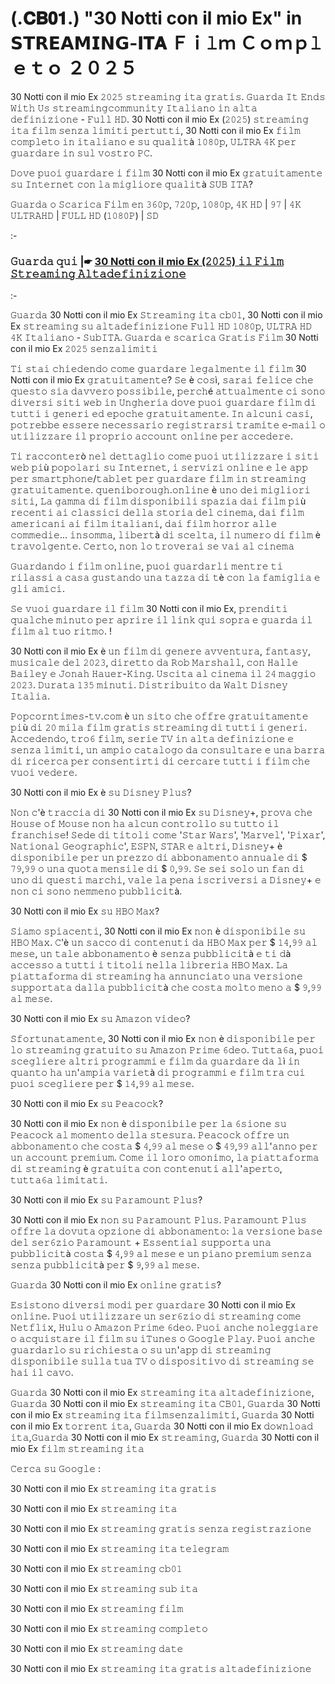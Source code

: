 # (.𝐂𝐁𝟎𝟏.) "30 Notti con il mio Ex" in 𝗦𝗧𝗥𝗘𝗔𝗠𝗜𝗡𝗚-𝐈𝐓𝐀 Ｆｉ𝚕ｍ Ｃｏｍｐ𝚕ｅｔｏ ２０２５

30 Notti con il mio Ex 𝟸𝟶𝟸𝟻 𝚜𝚝𝚛𝚎𝚊𝚖𝚒𝚗𝚐 𝚒𝚝𝚊 𝚐𝚛𝚊𝚝𝚒𝚜. 𝙶𝚞𝚊𝚛𝚍𝚊 𝙸𝚝 𝙴𝚗𝚍𝚜 𝚆𝚒𝚝𝚑 𝚄𝚜 𝚜𝚝𝚛𝚎𝚊𝚖𝚒𝚗𝚐𝚌𝚘𝚖𝚖𝚞𝚗𝚒𝚝𝚢 𝙸𝚝𝚊𝚕𝚒𝚊𝚗𝚘 𝚒𝚗 𝚊𝚕𝚝𝚊 𝚍𝚎𝚏𝚒𝚗𝚒𝚣𝚒𝚘𝚗𝚎 - 𝙵𝚞𝚕𝚕 𝙷𝙳. 30 Notti con il mio Ex (𝟸𝟶𝟸𝟻) 𝚜𝚝𝚛𝚎𝚊𝚖𝚒𝚗𝚐 𝚒𝚝𝚊 𝚏𝚒𝚕𝚖 𝚜𝚎𝚗𝚣𝚊 𝚕𝚒𝚖𝚒𝚝𝚒 𝚙𝚎𝚛𝚝𝚞𝚝𝚝𝚒, 30 Notti con il mio Ex 𝚏𝚒𝚕𝚖 𝚌𝚘𝚖𝚙𝚕𝚎𝚝𝚘 𝚒𝚗 𝚒𝚝𝚊𝚕𝚒𝚊𝚗𝚘 𝚎 𝚜𝚞 𝚚𝚞𝚊𝚕𝚒𝚝à 𝟷𝟶𝟾𝟶𝚙, 𝚄𝙻𝚃𝚁𝙰 𝟺𝙺 𝚙𝚎𝚛 𝚐𝚞𝚊𝚛𝚍𝚊𝚛𝚎 𝚒𝚗 𝚜𝚞𝚕 𝚟𝚘𝚜𝚝𝚛𝚘 𝙿𝙲.

𝙳𝚘𝚟𝚎 𝚙𝚞𝚘𝚒 𝚐𝚞𝚊𝚛𝚍𝚊𝚛𝚎 𝚒 𝚏𝚒𝚕𝚖 30 Notti con il mio Ex 𝚐𝚛𝚊𝚝𝚞𝚒𝚝𝚊𝚖𝚎𝚗𝚝𝚎 𝚜𝚞 𝙸𝚗𝚝𝚎𝚛𝚗𝚎𝚝 𝚌𝚘𝚗 𝚕𝚊 𝚖𝚒𝚐𝚕𝚒𝚘𝚛𝚎 𝚚𝚞𝚊𝚕𝚒𝚝à 𝚂𝚄𝙱 𝙸𝚃𝙰?

𝙶𝚞𝚊𝚛𝚍𝚊 𝚘 𝚂𝚌𝚊𝚛𝚒𝚌𝚊 𝙵𝚒𝚕𝚖 𝚎𝚗 𝟹𝟼𝟶𝚙, 𝟽𝟸𝟶𝚙, 𝟷𝟶𝟾𝟶𝚙, 𝟺𝙺 𝙷𝙳 | 𝟿𝟽 | 𝟺𝙺 𝚄𝙻𝚃𝚁𝙰𝙷𝙳 | 𝙵𝚄𝙻𝙻 𝙷𝙳 (𝟷𝟶𝟾𝟶𝙿) | 𝚂𝙳

:-

### 𝙶𝚞𝚊𝚛𝚍𝚊 𝚚𝚞𝚒 |☛ [30 Notti con il mio Ex (𝟸𝟶𝟸𝟻) 𝚒𝚕 𝙵𝚒𝚕𝚖 𝚂𝚝𝚛𝚎𝚊𝚖𝚒𝚗𝚐 𝙰𝚕𝚝𝚊𝚍𝚎𝚏𝚒𝚗𝚒𝚣𝚒𝚘𝚗𝚎](https://tinyurl.com/msyz98vv)

:-

𝙶𝚞𝚊𝚛𝚍𝚊 30 Notti con il mio Ex 𝚂𝚝𝚛𝚎𝚊𝚖𝚒𝚗𝚐 𝚒𝚝𝚊 𝚌𝚋𝟶𝟷, 30 Notti con il mio Ex 𝚜𝚝𝚛𝚎𝚊𝚖𝚒𝚗𝚐 𝚜𝚞 𝚊𝚕𝚝𝚊𝚍𝚎𝚏𝚒𝚗𝚒𝚣𝚒𝚘𝚗𝚎 𝙵𝚞𝚕𝚕 𝙷𝙳 𝟷𝟶𝟾𝟶𝚙, 𝚄𝙻𝚃𝚁𝙰 𝙷𝙳 𝟺𝙺 𝙸𝚝𝚊𝚕𝚒𝚊𝚗𝚘 - 𝚂𝚞𝚋𝙸𝚃𝙰. 𝙶𝚞𝚊𝚛𝚍𝚊 𝚎 𝚜𝚌𝚊𝚛𝚒𝚌𝚊 𝙶𝚛𝚊𝚝𝚒𝚜 𝙵𝚒𝚕𝚖 30 Notti con il mio Ex 𝟸𝟶𝟸𝟻 𝚜𝚎𝚗𝚣𝚊𝚕𝚒𝚖𝚒𝚝𝚒

𝚃𝚒 𝚜𝚝𝚊𝚒 𝚌𝚑𝚒𝚎𝚍𝚎𝚗𝚍𝚘 𝚌𝚘𝚖𝚎 𝚐𝚞𝚊𝚛𝚍𝚊𝚛𝚎 𝚕𝚎𝚐𝚊𝚕𝚖𝚎𝚗𝚝𝚎 𝚒𝚕 𝚏𝚒𝚕𝚖 30 Notti con il mio Ex 𝚐𝚛𝚊𝚝𝚞𝚒𝚝𝚊𝚖𝚎𝚗𝚝𝚎? 𝚂𝚎 è 𝚌𝚘𝚜ì, 𝚜𝚊𝚛𝚊𝚒 𝚏𝚎𝚕𝚒𝚌𝚎 𝚌𝚑𝚎 𝚚𝚞𝚎𝚜𝚝𝚘 𝚜𝚒𝚊 𝚍𝚊𝚟𝚟𝚎𝚛𝚘 𝚙𝚘𝚜𝚜𝚒𝚋𝚒𝚕𝚎, 𝚙𝚎𝚛𝚌𝚑é 𝚊𝚝𝚝𝚞𝚊𝚕𝚖𝚎𝚗𝚝𝚎 𝚌𝚒 𝚜𝚘𝚗𝚘 𝚍𝚒𝚟𝚎𝚛𝚜𝚒 𝚜𝚒𝚝𝚒 𝚠𝚎𝚋 𝚒𝚗 𝚄𝚗𝚐𝚑𝚎𝚛𝚒𝚊 𝚍𝚘𝚟𝚎 𝚙𝚞𝚘𝚒 𝚐𝚞𝚊𝚛𝚍𝚊𝚛𝚎 𝚏𝚒𝚕𝚖 𝚍𝚒 𝚝𝚞𝚝𝚝𝚒 𝚒 𝚐𝚎𝚗𝚎𝚛𝚒 𝚎𝚍 𝚎𝚙𝚘𝚌𝚑𝚎 𝚐𝚛𝚊𝚝𝚞𝚒𝚝𝚊𝚖𝚎𝚗𝚝𝚎. 𝙸𝚗 𝚊𝚕𝚌𝚞𝚗𝚒 𝚌𝚊𝚜𝚒, 𝚙𝚘𝚝𝚛𝚎𝚋𝚋𝚎 𝚎𝚜𝚜𝚎𝚛𝚎 𝚗𝚎𝚌𝚎𝚜𝚜𝚊𝚛𝚒𝚘 𝚛𝚎𝚐𝚒𝚜𝚝𝚛𝚊𝚛𝚜𝚒 𝚝𝚛𝚊𝚖𝚒𝚝𝚎 𝚎-𝚖𝚊𝚒𝚕 𝚘 𝚞𝚝𝚒𝚕𝚒𝚣𝚣𝚊𝚛𝚎 𝚒𝚕 𝚙𝚛𝚘𝚙𝚛𝚒𝚘 𝚊𝚌𝚌𝚘𝚞𝚗𝚝 𝚘𝚗𝚕𝚒𝚗𝚎 𝚙𝚎𝚛 𝚊𝚌𝚌𝚎𝚍𝚎𝚛𝚎.

𝚃𝚒 𝚛𝚊𝚌𝚌𝚘𝚗𝚝𝚎𝚛ò 𝚗𝚎𝚕 𝚍𝚎𝚝𝚝𝚊𝚐𝚕𝚒𝚘 𝚌𝚘𝚖𝚎 𝚙𝚞𝚘𝚒 𝚞𝚝𝚒𝚕𝚒𝚣𝚣𝚊𝚛𝚎 𝚒 𝚜𝚒𝚝𝚒 𝚠𝚎𝚋 𝚙𝚒ù 𝚙𝚘𝚙𝚘𝚕𝚊𝚛𝚒 𝚜𝚞 𝙸𝚗𝚝𝚎𝚛𝚗𝚎𝚝, 𝚒 𝚜𝚎𝚛𝚟𝚒𝚣𝚒 𝚘𝚗𝚕𝚒𝚗𝚎 𝚎 𝚕𝚎 𝚊𝚙𝚙 𝚙𝚎𝚛 𝚜𝚖𝚊𝚛𝚝𝚙𝚑𝚘𝚗𝚎/𝚝𝚊𝚋𝚕𝚎𝚝 𝚙𝚎𝚛 𝚐𝚞𝚊𝚛𝚍𝚊𝚛𝚎 𝚏𝚒𝚕𝚖 𝚒𝚗 𝚜𝚝𝚛𝚎𝚊𝚖𝚒𝚗𝚐 𝚐𝚛𝚊𝚝𝚞𝚒𝚝𝚊𝚖𝚎𝚗𝚝𝚎. 𝚚𝚞𝚎𝚗𝚒𝚋𝚘𝚛𝚘𝚞𝚐𝚑.𝚘𝚗𝚕𝚒𝚗𝚎 è 𝚞𝚗𝚘 𝚍𝚎𝚒 𝚖𝚒𝚐𝚕𝚒𝚘𝚛𝚒 𝚜𝚒𝚝𝚒, 𝙻𝚊 𝚐𝚊𝚖𝚖𝚊 𝚍𝚒 𝚏𝚒𝚕𝚖 𝚍𝚒𝚜𝚙𝚘𝚗𝚒𝚋𝚒𝚕𝚒 𝚜𝚙𝚊𝚣𝚒𝚊 𝚍𝚊𝚒 𝚏𝚒𝚕𝚖 𝚙𝚒ù 𝚛𝚎𝚌𝚎𝚗𝚝𝚒 𝚊𝚒 𝚌𝚕𝚊𝚜𝚜𝚒𝚌𝚒 𝚍𝚎𝚕𝚕𝚊 𝚜𝚝𝚘𝚛𝚒𝚊 𝚍𝚎𝚕 𝚌𝚒𝚗𝚎𝚖𝚊, 𝚍𝚊𝚒 𝚏𝚒𝚕𝚖 𝚊𝚖𝚎𝚛𝚒𝚌𝚊𝚗𝚒 𝚊𝚒 𝚏𝚒𝚕𝚖 𝚒𝚝𝚊𝚕𝚒𝚊𝚗𝚒, 𝚍𝚊𝚒 𝚏𝚒𝚕𝚖 𝚑𝚘𝚛𝚛𝚘𝚛 𝚊𝚕𝚕𝚎 𝚌𝚘𝚖𝚖𝚎𝚍𝚒𝚎... 𝚒𝚗𝚜𝚘𝚖𝚖𝚊, 𝚕𝚒𝚋𝚎𝚛𝚝à 𝚍𝚒 𝚜𝚌𝚎𝚕𝚝𝚊, 𝚒𝚕 𝚗𝚞𝚖𝚎𝚛𝚘 𝚍𝚒 𝚏𝚒𝚕𝚖 è 𝚝𝚛𝚊𝚟𝚘𝚕𝚐𝚎𝚗𝚝𝚎. 𝙲𝚎𝚛𝚝𝚘, 𝚗𝚘𝚗 𝚕𝚘 𝚝𝚛𝚘𝚟𝚎𝚛𝚊𝚒 𝚜𝚎 𝚟𝚊𝚒 𝚊𝚕 𝚌𝚒𝚗𝚎𝚖𝚊

𝙶𝚞𝚊𝚛𝚍𝚊𝚗𝚍𝚘 𝚒 𝚏𝚒𝚕𝚖 𝚘𝚗𝚕𝚒𝚗𝚎, 𝚙𝚞𝚘𝚒 𝚐𝚞𝚊𝚛𝚍𝚊𝚛𝚕𝚒 𝚖𝚎𝚗𝚝𝚛𝚎 𝚝𝚒 𝚛𝚒𝚕𝚊𝚜𝚜𝚒 𝚊 𝚌𝚊𝚜𝚊 𝚐𝚞𝚜𝚝𝚊𝚗𝚍𝚘 𝚞𝚗𝚊 𝚝𝚊𝚣𝚣𝚊 𝚍𝚒 𝚝è 𝚌𝚘𝚗 𝚕𝚊 𝚏𝚊𝚖𝚒𝚐𝚕𝚒𝚊 𝚎 𝚐𝚕𝚒 𝚊𝚖𝚒𝚌𝚒.

𝚂𝚎 𝚟𝚞𝚘𝚒 𝚐𝚞𝚊𝚛𝚍𝚊𝚛𝚎 𝚒𝚕 𝚏𝚒𝚕𝚖 30 Notti con il mio Ex, 𝚙𝚛𝚎𝚗𝚍𝚒𝚝𝚒 𝚚𝚞𝚊𝚕𝚌𝚑𝚎 𝚖𝚒𝚗𝚞𝚝𝚘 𝚙𝚎𝚛 𝚊𝚙𝚛𝚒𝚛𝚎 𝚒𝚕 𝚕𝚒𝚗𝚔 𝚚𝚞𝚒 𝚜𝚘𝚙𝚛𝚊 𝚎 𝚐𝚞𝚊𝚛𝚍𝚊 𝚒𝚕 𝚏𝚒𝚕𝚖 𝚊𝚕 𝚝𝚞𝚘 𝚛𝚒𝚝𝚖𝚘. !

30 Notti con il mio Ex è 𝚞𝚗 𝚏𝚒𝚕𝚖 𝚍𝚒 𝚐𝚎𝚗𝚎𝚛𝚎 𝚊𝚟𝚟𝚎𝚗𝚝𝚞𝚛𝚊, 𝚏𝚊𝚗𝚝𝚊𝚜𝚢, 𝚖𝚞𝚜𝚒𝚌𝚊𝚕𝚎 𝚍𝚎𝚕 𝟸𝟶𝟸𝟹, 𝚍𝚒𝚛𝚎𝚝𝚝𝚘 𝚍𝚊 𝚁𝚘𝚋 𝙼𝚊𝚛𝚜𝚑𝚊𝚕𝚕, 𝚌𝚘𝚗 𝙷𝚊𝚕𝚕𝚎 𝙱𝚊𝚒𝚕𝚎𝚢 𝚎 𝙹𝚘𝚗𝚊𝚑 𝙷𝚊𝚞𝚎𝚛-𝙺𝚒𝚗𝚐. 𝚄𝚜𝚌𝚒𝚝𝚊 𝚊𝚕 𝚌𝚒𝚗𝚎𝚖𝚊 𝚒𝚕 𝟸𝟺 𝚖𝚊𝚐𝚐𝚒𝚘 𝟸𝟶𝟸𝟹. 𝙳𝚞𝚛𝚊𝚝𝚊 𝟷𝟹𝟻 𝚖𝚒𝚗𝚞𝚝𝚒. 𝙳𝚒𝚜𝚝𝚛𝚒𝚋𝚞𝚒𝚝𝚘 𝚍𝚊 𝚆𝚊𝚕𝚝 𝙳𝚒𝚜𝚗𝚎𝚢 𝙸𝚝𝚊𝚕𝚒𝚊.

𝙿𝚘𝚙𝚌𝚘𝚛𝚗𝚝𝚒𝚖𝚎𝚜-𝚝𝚟.𝚌𝚘𝚖 è 𝚞𝚗 𝚜𝚒𝚝𝚘 𝚌𝚑𝚎 𝚘𝚏𝚏𝚛𝚎 𝚐𝚛𝚊𝚝𝚞𝚒𝚝𝚊𝚖𝚎𝚗𝚝𝚎 𝚙𝚒ù 𝚍𝚒 𝟸𝟶 𝚖𝚒𝚕𝚊 𝚏𝚒𝚕𝚖 𝚐𝚛𝚊𝚝𝚒𝚜 𝚜𝚝𝚛𝚎𝚊𝚖𝚒𝚗𝚐 𝚍𝚒 𝚝𝚞𝚝𝚝𝚒 𝚒 𝚐𝚎𝚗𝚎𝚛𝚒. 𝙰𝚌𝚌𝚎𝚍𝚎𝚗𝚍𝚘, 𝚝𝚛𝚘𝟼 𝚏𝚒𝚕𝚖, 𝚜𝚎𝚛𝚒𝚎 𝚃𝚅 𝚒𝚗 𝚊𝚕𝚝𝚊 𝚍𝚎𝚏𝚒𝚗𝚒𝚣𝚒𝚘𝚗𝚎 𝚎 𝚜𝚎𝚗𝚣𝚊 𝚕𝚒𝚖𝚒𝚝𝚒, 𝚞𝚗 𝚊𝚖𝚙𝚒𝚘 𝚌𝚊𝚝𝚊𝚕𝚘𝚐𝚘 𝚍𝚊 𝚌𝚘𝚗𝚜𝚞𝚕𝚝𝚊𝚛𝚎 𝚎 𝚞𝚗𝚊 𝚋𝚊𝚛𝚛𝚊 𝚍𝚒 𝚛𝚒𝚌𝚎𝚛𝚌𝚊 𝚙𝚎𝚛 𝚌𝚘𝚗𝚜𝚎𝚗𝚝𝚒𝚛𝚝𝚒 𝚍𝚒 𝚌𝚎𝚛𝚌𝚊𝚛𝚎 𝚝𝚞𝚝𝚝𝚒 𝚒 𝚏𝚒𝚕𝚖 𝚌𝚑𝚎 𝚟𝚞𝚘𝚒 𝚟𝚎𝚍𝚎𝚛𝚎.

30 Notti con il mio Ex è 𝚜𝚞 𝙳𝚒𝚜𝚗𝚎𝚢 𝙿𝚕𝚞𝚜?

𝙽𝚘𝚗 𝚌'è 𝚝𝚛𝚊𝚌𝚌𝚒𝚊 𝚍𝚒 30 Notti con il mio Ex 𝚜𝚞 𝙳𝚒𝚜𝚗𝚎𝚢+, 𝚙𝚛𝚘𝚟𝚊 𝚌𝚑𝚎 𝙷𝚘𝚞𝚜𝚎 𝚘𝚏 𝙼𝚘𝚞𝚜𝚎 𝚗𝚘𝚗 𝚑𝚊 𝚊𝚕𝚌𝚞𝚗 𝚌𝚘𝚗𝚝𝚛𝚘𝚕𝚕𝚘 𝚜𝚞 𝚝𝚞𝚝𝚝𝚘 𝚒𝚕 𝚏𝚛𝚊𝚗𝚌𝚑𝚒𝚜𝚎! 𝚂𝚎𝚍𝚎 𝚍𝚒 𝚝𝚒𝚝𝚘𝚕𝚒 𝚌𝚘𝚖𝚎 '𝚂𝚝𝚊𝚛 𝚆𝚊𝚛𝚜', '𝙼𝚊𝚛𝚟𝚎𝚕', '𝙿𝚒𝚡𝚊𝚛', 𝙽𝚊𝚝𝚒𝚘𝚗𝚊𝚕 𝙶𝚎𝚘𝚐𝚛𝚊𝚙𝚑𝚒𝚌', 𝙴𝚂𝙿𝙽, 𝚂𝚃𝙰𝚁 𝚎 𝚊𝚕𝚝𝚛𝚒, 𝙳𝚒𝚜𝚗𝚎𝚢+ è 𝚍𝚒𝚜𝚙𝚘𝚗𝚒𝚋𝚒𝚕𝚎 𝚙𝚎𝚛 𝚞𝚗 𝚙𝚛𝚎𝚣𝚣𝚘 𝚍𝚒 𝚊𝚋𝚋𝚘𝚗𝚊𝚖𝚎𝚗𝚝𝚘 𝚊𝚗𝚗𝚞𝚊𝚕𝚎 𝚍𝚒 $ 𝟽𝟿,𝟿𝟿 𝚘 𝚞𝚗𝚊 𝚚𝚞𝚘𝚝𝚊 𝚖𝚎𝚗𝚜𝚒𝚕𝚎 𝚍𝚒 $ 𝟶,𝟿𝟿. 𝚂𝚎 𝚜𝚎𝚒 𝚜𝚘𝚕𝚘 𝚞𝚗 𝚏𝚊𝚗 𝚍𝚒 𝚞𝚗𝚘 𝚍𝚒 𝚚𝚞𝚎𝚜𝚝𝚒 𝚖𝚊𝚛𝚌𝚑𝚒, 𝚟𝚊𝚕𝚎 𝚕𝚊 𝚙𝚎𝚗𝚊 𝚒𝚜𝚌𝚛𝚒𝚟𝚎𝚛𝚜𝚒 𝚊 𝙳𝚒𝚜𝚗𝚎𝚢+ 𝚎 𝚗𝚘𝚗 𝚌𝚒 𝚜𝚘𝚗𝚘 𝚗𝚎𝚖𝚖𝚎𝚗𝚘 𝚙𝚞𝚋𝚋𝚕𝚒𝚌𝚒𝚝à.

30 Notti con il mio Ex 𝚜𝚞 𝙷𝙱𝙾 𝙼𝚊𝚡?

𝚂𝚒𝚊𝚖𝚘 𝚜𝚙𝚒𝚊𝚌𝚎𝚗𝚝𝚒, 30 Notti con il mio Ex 𝚗𝚘𝚗 è 𝚍𝚒𝚜𝚙𝚘𝚗𝚒𝚋𝚒𝚕𝚎 𝚜𝚞 𝙷𝙱𝙾 𝙼𝚊𝚡. 𝙲'è 𝚞𝚗 𝚜𝚊𝚌𝚌𝚘 𝚍𝚒 𝚌𝚘𝚗𝚝𝚎𝚗𝚞𝚝𝚒 𝚍𝚊 𝙷𝙱𝙾 𝙼𝚊𝚡 𝚙𝚎𝚛 $ 𝟷𝟺,𝟿𝟿 𝚊𝚕 𝚖𝚎𝚜𝚎, 𝚞𝚗 𝚝𝚊𝚕𝚎 𝚊𝚋𝚋𝚘𝚗𝚊𝚖𝚎𝚗𝚝𝚘 è 𝚜𝚎𝚗𝚣𝚊 𝚙𝚞𝚋𝚋𝚕𝚒𝚌𝚒𝚝à 𝚎 𝚝𝚒 𝚍à 𝚊𝚌𝚌𝚎𝚜𝚜𝚘 𝚊 𝚝𝚞𝚝𝚝𝚒 𝚒 𝚝𝚒𝚝𝚘𝚕𝚒 𝚗𝚎𝚕𝚕𝚊 𝚕𝚒𝚋𝚛𝚎𝚛𝚒𝚊 𝙷𝙱𝙾 𝙼𝚊𝚡. 𝙻𝚊 𝚙𝚒𝚊𝚝𝚝𝚊𝚏𝚘𝚛𝚖𝚊 𝚍𝚒 𝚜𝚝𝚛𝚎𝚊𝚖𝚒𝚗𝚐 𝚑𝚊 𝚊𝚗𝚗𝚞𝚗𝚌𝚒𝚊𝚝𝚘 𝚞𝚗𝚊 𝚟𝚎𝚛𝚜𝚒𝚘𝚗𝚎 𝚜𝚞𝚙𝚙𝚘𝚛𝚝𝚊𝚝𝚊 𝚍𝚊𝚕𝚕𝚊 𝚙𝚞𝚋𝚋𝚕𝚒𝚌𝚒𝚝à 𝚌𝚑𝚎 𝚌𝚘𝚜𝚝𝚊 𝚖𝚘𝚕𝚝𝚘 𝚖𝚎𝚗𝚘 𝚊 $ 𝟿,𝟿𝟿 𝚊𝚕 𝚖𝚎𝚜𝚎.

30 Notti con il mio Ex 𝚜𝚞 𝙰𝚖𝚊𝚣𝚘𝚗 𝚟𝚒𝚍𝚎𝚘?

𝚂𝚏𝚘𝚛𝚝𝚞𝚗𝚊𝚝𝚊𝚖𝚎𝚗𝚝𝚎, 30 Notti con il mio Ex 𝚗𝚘𝚗 è 𝚍𝚒𝚜𝚙𝚘𝚗𝚒𝚋𝚒𝚕𝚎 𝚙𝚎𝚛 𝚕𝚘 𝚜𝚝𝚛𝚎𝚊𝚖𝚒𝚗𝚐 𝚐𝚛𝚊𝚝𝚞𝚒𝚝𝚘 𝚜𝚞 𝙰𝚖𝚊𝚣𝚘𝚗 𝙿𝚛𝚒𝚖𝚎 𝟼𝚍𝚎𝚘. 𝚃𝚞𝚝𝚝𝚊𝟼𝚊, 𝚙𝚞𝚘𝚒 𝚜𝚌𝚎𝚐𝚕𝚒𝚎𝚛𝚎 𝚊𝚕𝚝𝚛𝚒 𝚙𝚛𝚘𝚐𝚛𝚊𝚖𝚖𝚒 𝚎 𝚏𝚒𝚕𝚖 𝚍𝚊 𝚐𝚞𝚊𝚛𝚍𝚊𝚛𝚎 𝚍𝚊 𝚕ì 𝚒𝚗 𝚚𝚞𝚊𝚗𝚝𝚘 𝚑𝚊 𝚞𝚗'𝚊𝚖𝚙𝚒𝚊 𝚟𝚊𝚛𝚒𝚎𝚝à 𝚍𝚒 𝚙𝚛𝚘𝚐𝚛𝚊𝚖𝚖𝚒 𝚎 𝚏𝚒𝚕𝚖 𝚝𝚛𝚊 𝚌𝚞𝚒 𝚙𝚞𝚘𝚒 𝚜𝚌𝚎𝚐𝚕𝚒𝚎𝚛𝚎 𝚙𝚎𝚛 $ 𝟷𝟺,𝟿𝟿 𝚊𝚕 𝚖𝚎𝚜𝚎.

30 Notti con il mio Ex 𝚜𝚞 𝙿𝚎𝚊𝚌𝚘𝚌𝚔?

30 Notti con il mio Ex 𝚗𝚘𝚗 è 𝚍𝚒𝚜𝚙𝚘𝚗𝚒𝚋𝚒𝚕𝚎 𝚙𝚎𝚛 𝚕𝚊 𝟼𝚜𝚒𝚘𝚗𝚎 𝚜𝚞 𝙿𝚎𝚊𝚌𝚘𝚌𝚔 𝚊𝚕 𝚖𝚘𝚖𝚎𝚗𝚝𝚘 𝚍𝚎𝚕𝚕𝚊 𝚜𝚝𝚎𝚜𝚞𝚛𝚊. 𝙿𝚎𝚊𝚌𝚘𝚌𝚔 𝚘𝚏𝚏𝚛𝚎 𝚞𝚗 𝚊𝚋𝚋𝚘𝚗𝚊𝚖𝚎𝚗𝚝𝚘 𝚌𝚑𝚎 𝚌𝚘𝚜𝚝𝚊 $ 𝟺,𝟿𝟿 𝚊𝚕 𝚖𝚎𝚜𝚎 𝚘 $ 𝟺𝟿,𝟿𝟿 𝚊𝚕𝚕'𝚊𝚗𝚗𝚘 𝚙𝚎𝚛 𝚞𝚗 𝚊𝚌𝚌𝚘𝚞𝚗𝚝 𝚙𝚛𝚎𝚖𝚒𝚞𝚖. 𝙲𝚘𝚖𝚎 𝚒𝚕 𝚕𝚘𝚛𝚘 𝚘𝚖𝚘𝚗𝚒𝚖𝚘, 𝚕𝚊 𝚙𝚒𝚊𝚝𝚝𝚊𝚏𝚘𝚛𝚖𝚊 𝚍𝚒 𝚜𝚝𝚛𝚎𝚊𝚖𝚒𝚗𝚐 è 𝚐𝚛𝚊𝚝𝚞𝚒𝚝𝚊 𝚌𝚘𝚗 𝚌𝚘𝚗𝚝𝚎𝚗𝚞𝚝𝚒 𝚊𝚕𝚕'𝚊𝚙𝚎𝚛𝚝𝚘, 𝚝𝚞𝚝𝚝𝚊𝟼𝚊 𝚕𝚒𝚖𝚒𝚝𝚊𝚝𝚒.

30 Notti con il mio Ex 𝚜𝚞 𝙿𝚊𝚛𝚊𝚖𝚘𝚞𝚗𝚝 𝙿𝚕𝚞𝚜?

30 Notti con il mio Ex 𝚗𝚘𝚗 𝚜𝚞 𝙿𝚊𝚛𝚊𝚖𝚘𝚞𝚗𝚝 𝙿𝚕𝚞𝚜. 𝙿𝚊𝚛𝚊𝚖𝚘𝚞𝚗𝚝 𝙿𝚕𝚞𝚜 𝚘𝚏𝚏𝚛𝚎 𝚕𝚊 𝚍𝚘𝚟𝚞𝚝𝚊 𝚘𝚙𝚣𝚒𝚘𝚗𝚎 𝚍𝚒 𝚊𝚋𝚋𝚘𝚗𝚊𝚖𝚎𝚗𝚝𝚘: 𝚕𝚊 𝚟𝚎𝚛𝚜𝚒𝚘𝚗𝚎 𝚋𝚊𝚜𝚎 𝚍𝚎𝚕 𝚜𝚎𝚛𝟼𝚣𝚒𝚘 𝙿𝚊𝚛𝚊𝚖𝚘𝚞𝚗𝚝 + 𝙴𝚜𝚜𝚎𝚗𝚝𝚒𝚊𝚕 𝚜𝚞𝚙𝚙𝚘𝚛𝚝𝚊 𝚞𝚗𝚊 𝚙𝚞𝚋𝚋𝚕𝚒𝚌𝚒𝚝à 𝚌𝚘𝚜𝚝𝚊 $ 𝟺,𝟿𝟿 𝚊𝚕 𝚖𝚎𝚜𝚎 𝚎 𝚞𝚗 𝚙𝚒𝚊𝚗𝚘 𝚙𝚛𝚎𝚖𝚒𝚞𝚖 𝚜𝚎𝚗𝚣𝚊 𝚜𝚎𝚗𝚣𝚊 𝚙𝚞𝚋𝚋𝚕𝚒𝚌𝚒𝚝à 𝚙𝚎𝚛 $ 𝟿,𝟿𝟿 𝚊𝚕 𝚖𝚎𝚜𝚎.

𝙶𝚞𝚊𝚛𝚍𝚊 30 Notti con il mio Ex 𝚘𝚗𝚕𝚒𝚗𝚎 𝚐𝚛𝚊𝚝𝚒𝚜?

𝙴𝚜𝚒𝚜𝚝𝚘𝚗𝚘 𝚍𝚒𝚟𝚎𝚛𝚜𝚒 𝚖𝚘𝚍𝚒 𝚙𝚎𝚛 𝚐𝚞𝚊𝚛𝚍𝚊𝚛𝚎 30 Notti con il mio Ex 𝚘𝚗𝚕𝚒𝚗𝚎. 𝙿𝚞𝚘𝚒 𝚞𝚝𝚒𝚕𝚒𝚣𝚣𝚊𝚛𝚎 𝚞𝚗 𝚜𝚎𝚛𝟼𝚣𝚒𝚘 𝚍𝚒 𝚜𝚝𝚛𝚎𝚊𝚖𝚒𝚗𝚐 𝚌𝚘𝚖𝚎 𝙽𝚎𝚝𝚏𝚕𝚒𝚡, 𝙷𝚞𝚕𝚞 𝚘 𝙰𝚖𝚊𝚣𝚘𝚗 𝙿𝚛𝚒𝚖𝚎 𝟼𝚍𝚎𝚘. 𝙿𝚞𝚘𝚒 𝚊𝚗𝚌𝚑𝚎 𝚗𝚘𝚕𝚎𝚐𝚐𝚒𝚊𝚛𝚎 𝚘 𝚊𝚌𝚚𝚞𝚒𝚜𝚝𝚊𝚛𝚎 𝚒𝚕 𝚏𝚒𝚕𝚖 𝚜𝚞 𝚒𝚃𝚞𝚗𝚎𝚜 𝚘 𝙶𝚘𝚘𝚐𝚕𝚎 𝙿𝚕𝚊𝚢. 𝙿𝚞𝚘𝚒 𝚊𝚗𝚌𝚑𝚎 𝚐𝚞𝚊𝚛𝚍𝚊𝚛𝚕𝚘 𝚜𝚞 𝚛𝚒𝚌𝚑𝚒𝚎𝚜𝚝𝚊 𝚘 𝚜𝚞 𝚞𝚗'𝚊𝚙𝚙 𝚍𝚒 𝚜𝚝𝚛𝚎𝚊𝚖𝚒𝚗𝚐 𝚍𝚒𝚜𝚙𝚘𝚗𝚒𝚋𝚒𝚕𝚎 𝚜𝚞𝚕𝚕𝚊 𝚝𝚞𝚊 𝚃𝚅 𝚘 𝚍𝚒𝚜𝚙𝚘𝚜𝚒𝚝𝚒𝚟𝚘 𝚍𝚒 𝚜𝚝𝚛𝚎𝚊𝚖𝚒𝚗𝚐 𝚜𝚎 𝚑𝚊𝚒 𝚒𝚕 𝚌𝚊𝚟𝚘.

𝙶𝚞𝚊𝚛𝚍𝚊 30 Notti con il mio Ex 𝚜𝚝𝚛𝚎𝚊𝚖𝚒𝚗𝚐 𝚒𝚝𝚊 𝚊𝚕𝚝𝚊𝚍𝚎𝚏𝚒𝚗𝚒𝚣𝚒𝚘𝚗𝚎, 𝙶𝚞𝚊𝚛𝚍𝚊 30 Notti con il mio Ex 𝚜𝚝𝚛𝚎𝚊𝚖𝚒𝚗𝚐 𝚒𝚝𝚊 𝙲𝙱𝟶𝟷, 𝙶𝚞𝚊𝚛𝚍𝚊 30 Notti con il mio Ex 𝚜𝚝𝚛𝚎𝚊𝚖𝚒𝚗𝚐 𝚒𝚝𝚊 𝚏𝚒𝚕𝚖𝚜𝚎𝚗𝚣𝚊𝚕𝚒𝚖𝚒𝚝𝚒, 𝙶𝚞𝚊𝚛𝚍𝚊 30 Notti con il mio Ex 𝚝𝚘𝚛𝚛𝚎𝚗𝚝 𝚒𝚝𝚊, 𝙶𝚞𝚊𝚛𝚍𝚊 30 Notti con il mio Ex 𝚍𝚘𝚠𝚗𝚕𝚘𝚊𝚍 𝚒𝚝𝚊,𝙶𝚞𝚊𝚛𝚍𝚊 30 Notti con il mio Ex 𝚜𝚝𝚛𝚎𝚊𝚖𝚒𝚗𝚐, 𝙶𝚞𝚊𝚛𝚍𝚊 30 Notti con il mio Ex 𝚏𝚒𝚕𝚖 𝚜𝚝𝚛𝚎𝚊𝚖𝚒𝚗𝚐 𝚒𝚝𝚊

𝙲𝚎𝚛𝚌𝚊 𝚜𝚞 𝙶𝚘𝚘𝚐𝚕𝚎 :

30 Notti con il mio Ex 𝚜𝚝𝚛𝚎𝚊𝚖𝚒𝚗𝚐 𝚒𝚝𝚊 𝚐𝚛𝚊𝚝𝚒𝚜

30 Notti con il mio Ex 𝚜𝚝𝚛𝚎𝚊𝚖𝚒𝚗𝚐 𝚒𝚝𝚊

30 Notti con il mio Ex 𝚜𝚝𝚛𝚎𝚊𝚖𝚒𝚗𝚐 𝚐𝚛𝚊𝚝𝚒𝚜 𝚜𝚎𝚗𝚣𝚊 𝚛𝚎𝚐𝚒𝚜𝚝𝚛𝚊𝚣𝚒𝚘𝚗𝚎

30 Notti con il mio Ex 𝚜𝚝𝚛𝚎𝚊𝚖𝚒𝚗𝚐 𝚒𝚝𝚊 𝚝𝚎𝚕𝚎𝚐𝚛𝚊𝚖

30 Notti con il mio Ex 𝚜𝚝𝚛𝚎𝚊𝚖𝚒𝚗𝚐 𝚌𝚋𝟶𝟷

30 Notti con il mio Ex 𝚜𝚝𝚛𝚎𝚊𝚖𝚒𝚗𝚐 𝚜𝚞𝚋 𝚒𝚝𝚊

30 Notti con il mio Ex 𝚜𝚝𝚛𝚎𝚊𝚖𝚒𝚗𝚐 𝚏𝚒𝚕𝚖

30 Notti con il mio Ex 𝚜𝚝𝚛𝚎𝚊𝚖𝚒𝚗𝚐 𝚌𝚘𝚖𝚙𝚕𝚎𝚝𝚘

30 Notti con il mio Ex 𝚜𝚝𝚛𝚎𝚊𝚖𝚒𝚗𝚐 𝚍𝚊𝚝𝚎

30 Notti con il mio Ex 𝚜𝚝𝚛𝚎𝚊𝚖𝚒𝚗𝚐 𝚒𝚝𝚊 𝚐𝚛𝚊𝚝𝚒𝚜 𝚊𝚕𝚝𝚊𝚍𝚎𝚏𝚒𝚗𝚒𝚣𝚒𝚘𝚗𝚎
